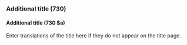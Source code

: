 ### Additional title (730)

#### Additional title (730 $a)

Enter translations of the title here if they do not appear on the title page.
